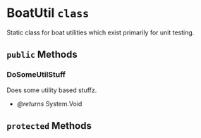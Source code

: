 # BoatUtil `class`

Static class for boat utilities which exist primarily for unit testing.



## `public` Methods

### DoSomeUtilStuff

Does some utility based stuffz.

- *@returns* System.Void

## `protected` Methods